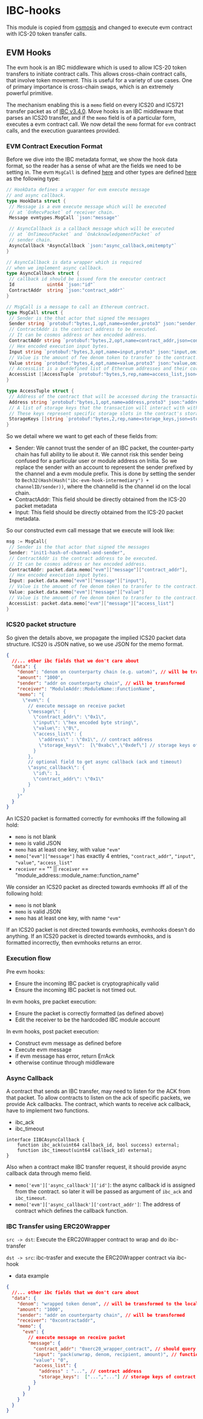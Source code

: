 # IBC-hooks

This module is copied from [osmosis](https://github.com/osmosis-labs/osmosis) and changed to execute evm contract with ICS-20 token transfer calls.

## EVM Hooks

The evm hook is an IBC middleware which is used to allow ICS-20 token transfers to initiate contract calls.
This allows cross-chain contract calls, that involve token movement.
This is useful for a variety of use cases.
One of primary importance is cross-chain swaps, which is an extremely powerful primitive.

The mechanism enabling this is a `memo` field on every ICS20 and ICS721 transfer packet as of [IBC v3.4.0](https://medium.com/the-interchain-foundation/moving-beyond-simple-token-transfers-d42b2b1dc29b).
Move hooks is an IBC middleware that parses an ICS20 transfer, and if the `memo` field is of a particular form, executes a evm contract call. We now detail the `memo` format for `evm` contract calls, and the execution guarantees provided.

### EVM Contract Execution Format

Before we dive into the IBC metadata format, we show the hook data format, so the reader has a sense of what are the fields we need to be setting in.
The evm `MsgCall` is defined [here](../../x/evm/types/tx.pb.go) and other types are defined [here](./message.go) as the following type:

```go
// HookData defines a wrapper for evm execute message
// and async callback.
type HookData struct {
 // Message is a evm execute message which will be executed
 // at `OnRecvPacket` of receiver chain.
 Message evmtypes.MsgCall `json:"message"`

 // AsyncCallback is a callback message which will be executed
 // at `OnTimeoutPacket` and `OnAcknowledgementPacket` of
 // sender chain.
 AsyncCallback *AsyncCallback `json:"async_callback,omitempty"`
}

// AsyncCallback is data wrapper which is required
// when we implement async callback.
type AsyncCallback struct {
 // callback id should be issued form the executor contract
 Id            uint64 `json:"id"`
 ContractAddr  string `json:"contract_addr"`
}

// MsgCall is a message to call an Ethereum contract.
type MsgCall struct {
 // Sender is the that actor that signed the messages
 Sender string `protobuf:"bytes,1,opt,name=sender,proto3" json:"sender,omitempty"`
 // ContractAddr is the contract address to be executed.
 // It can be cosmos address or hex encoded address.
 ContractAddr string `protobuf:"bytes,2,opt,name=contract_addr,json=contractAddr,proto3" json:"contract_addr,omitempty"`
 // Hex encoded execution input bytes.
 Input string `protobuf:"bytes,3,opt,name=input,proto3" json:"input,omitempty"`
 // Value is the amount of fee denom token to transfer to the contract.
 Value string `protobuf:"bytes,4,opt,name=value,proto3" json:"value,omitempty"`
 // AccessList is a predefined list of Ethereum addresses and their corresponding storage slots that a transaction will interact with during its execution. can be none
 AccessList []AccessTuple `protobuf:"bytes,5,rep,name=access_list,json=accessList,proto3" json:"access_list"`
}

type AccessTuple struct {
 // Address of the contract that will be accessed during the transaction execution.
 Address string `protobuf:"bytes,1,opt,name=address,proto3" json:"address,omitempty"`
 // A list of storage keys that the transaction will interact with within the specified contract.
 // These keys represent specific storage slots in the contract's storage that are accessed or modified.
 StorageKeys []string `protobuf:"bytes,2,rep,name=storage_keys,json=storageKeys,proto3" json:"storage_keys,omitempty"`
}
```

So we detail where we want to get each of these fields from:

- Sender: We cannot trust the sender of an IBC packet, the counter-party chain has full ability to lie about it.
  We cannot risk this sender being confused for a particular user or module address on Initia.
  So we replace the sender with an account to represent the sender prefixed by the channel and a evm module prefix.
  This is done by setting the sender to `Bech32(Hash(Hash("ibc-evm-hook-intermediary") + channelID/sender))`, where the channelId is the channel id on the local chain.
- ContractAddr: This field should be directly obtained from the ICS-20 packet metadata
- Input: This field should be directly obtained from the ICS-20 packet metadata.

So our constructed evm call message that we execute will look like:

```go
msg := MsgCall{
 // Sender is the that actor that signed the messages
 Sender: "init1-hash-of-channel-and-sender",
 // ContractAddr is the contract address to be executed.
 // It can be cosmos address or hex encoded address.
 ContractAddr: packet.data.memo["evm"]["message"]["contract_addr"],
 // Hex encoded execution input bytes.
 Input: packet.data.memo["evm"]["message"]["input"],
 // Value is the amount of fee denom token to transfer to the contract.
 Value: packet.data.memo["evm"]["message"]["value"]
 // Value is the amount of fee denom token to transfer to the contract.
 AccessList: packet.data.memo["evm"]["message"]["access_list"]
}
```

### ICS20 packet structure

So given the details above, we propagate the implied ICS20 packet data structure.
ICS20 is JSON native, so we use JSON for the memo format.

```json
{
  //... other ibc fields that we don't care about
  "data": {
    "denom": "denom on counterparty chain (e.g. uatom)", // will be transformed to the local denom (ibc/...)
    "amount": "1000",
    "sender": "addr on counterparty chain", // will be transformed
    "receiver": "ModuleAddr::ModuleName::FunctionName",
    "memo": "{
      \"evm\": {
        // execute message on receive packet
        \"message\": {
          \"contract_addr\": \"0x1\",
          \"input\": \"hex encoded byte string\",
          \"value\": \"0\",
          \"access_list\": {
            \"address\" : \"0x1\", // contract address
            \"storage_keys\":  [\"0xabc\",\"0xdef\"] // storage keys of contract
          }
        },
        // optional field to get async callback (ack and timeout)
        \"async_callback\": {
          \"id\": 1,
          \"contract_addr\": \"0x1\"
        }
      }
    }"
  }
}
```

An ICS20 packet is formatted correctly for evmhooks iff the following all hold:

- `memo` is not blank
- `memo` is valid JSON
- `memo` has at least one key, with value `"evm"`
- `memo["evm"]["message"]` has exactly 4 entries, `"contract_addr"`, `"input"`, `"value"`, `"access_list"`
- `receiver` == "" || `receiver` == "module_address::module_name::function_name"

We consider an ICS20 packet as directed towards evmhooks iff all of the following hold:

- `memo` is not blank
- `memo` is valid JSON
- `memo` has at least one key, with name `"evm"`

If an ICS20 packet is not directed towards evmhooks, evmhooks doesn't do anything.
If an ICS20 packet is directed towards evmhooks, and is formatted incorrectly, then evmhooks returns an error.

### Execution flow

Pre evm hooks:

- Ensure the incoming IBC packet is cryptographically valid
- Ensure the incoming IBC packet is not timed out.

In evm hooks, pre packet execution:

- Ensure the packet is correctly formatted (as defined above)
- Edit the receiver to be the hardcoded IBC module account

In evm hooks, post packet execution:

- Construct evm message as defined before
- Execute evm message
- if evm message has error, return ErrAck
- otherwise continue through middleware

### Async Callback

A contract that sends an IBC transfer, may need to listen for the ACK from that packet.
To allow contracts to listen on the ack of specific packets, we provide Ack callbacks.
The contract, which wants to receive ack callback, have to implement two functions.

- ibc_ack
- ibc_timeout

```solidity
interface IIBCAsyncCallback {
    function ibc_ack(uint64 callback_id, bool success) external;
    function ibc_timeout(uint64 callback_id) external;
}
```

Also when a contract make IBC transfer request, it should provide async callback data through memo field.

- `memo['evm']['async_callback']['id']`: the async callback id is assigned from the contract. so later it will be passed as argument of `ibc_ack` and `ibc_timeout`.
- `memo['evm']['async_callback']['contract_addr']`: The address of contract which defines the callback function.

### IBC Transfer using ERC20Wrapper

`src -> dst`: Execute the ERC20Wrapper contract to wrap and do ibc-transfer

`dst -> src`: ibc-trasfer and execute the ERC20Wrapper contract via ibc-hook

- data example

```json
{
  //... other ibc fields that we don't care about
  "data": {
    "denom": "wrapped token denom", // will be transformed to the local denom (ibc/...)
    "amount": "1000",
    "sender": "addr on counterparty chain", // will be transformed
    "receiver": "0xcontractaddr",
    "memo": {
      "evm": {
        // execute message on receive packet
        "message": {
          "contract_addr": "0xerc20_wrapper_contract", // should query erc20 wrapper contract addr
          "input": "pack(unwrap, denom, recipient, amount)", // function selector(fc078758) + abiCoder.encode([string,address,address],denom,recipient,amount) ref) https://docs.ethers.org/v6/api/abi/abi-coder/#AbiCoder-encode
          "value": "0",
          "access_list": {
            "address" : "...", // contract address
            "storage_keys":  ["...","..."] // storage keys of contract
          }
        }
      }
    }
  }
}
```
